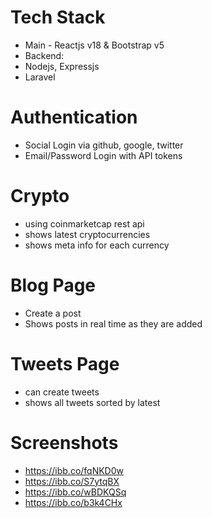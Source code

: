 # Tech Stack
- Main - Reactjs v18 & Bootstrap v5
- Backend:
- Nodejs, Expressjs
- Laravel

# Authentication
- Social Login via github, google, twitter
- Email/Password Login with API tokens

# Crypto
- using coinmarketcap rest api
- shows latest cryptocurrencies
- shows meta info for each currency

# Blog Page
- Create a post   
- Shows posts in real time as they are added

# Tweets Page
- can create tweets
- shows all tweets sorted by latest

# Screenshots
- https://ibb.co/fqNKD0w
- https://ibb.co/S7ytqBX
- https://ibb.co/wBDKQSq
- https://ibb.co/b3k4CHx

####